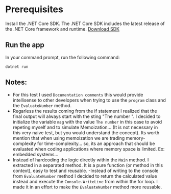 # Prerequisites

Install the .NET Core SDK. The .NET Core SDK includes the latest release of the .NET Core framework and runtime.
[Download SDK](https://dotnet.microsoft.com/learn/dotnet/hello-world-tutorial/install)

## Run the app

In your command prompt, run the following command:

```
dotnet run
```

## Notes:

- For this test I used `Documentation comments` this would provide intellisense to other developers when trying to use the `program` class and the `EvaluateNumber` method.
- Regarless the results coming from the if statement I realized that the final output will always start with the sting "The number ". I decided to initialize the variable `msg` with the value `The number` in this case to avoid repeting myself and to simulate Memoization... (It is not necessary in this very naive test, but you would understand the concept). Its worth mention that when using memoization we are trading memory-complexity for time-complexity... so, its an approach that should be evaluated when coding applications where memory space is limited. Ex: embedded systems...
- Instead of hardcoding the logic directly within the `Main` method. I extracted in a separated method. It is a pure function (or method in this context), easy to test and reusable.
  -Instead of writing to the console from `EvaluateNumber` method I decided to return the calculated value instead and execute the `Console.WriteLine` from within the for loop. I made it in an effort to make the `EvaluateNumber` method more reusable.
